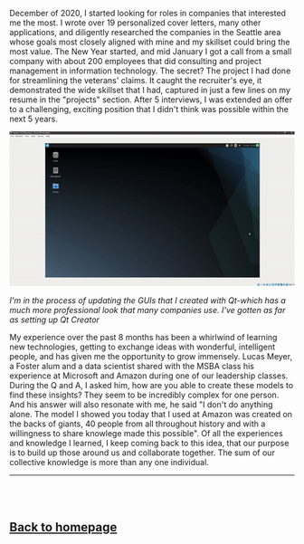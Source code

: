 
December of 2020, I started looking for roles in companies that interested me the most. I wrote over 19 personalized cover letters, many other applications, and diligently researched the companies in the Seattle area whose goals most closely aligned with mine and my skillset could bring the most value. The New Year started, and mid January I got a call from a small company with about 200 employees that did consulting and project management in information technology. The secret? The project I had done for streamlining the veterans' claims. It caught the recruiter's eye, it demonstrated the wide skillset that I had, captured in just a few lines on my resume in the "projects" section. After 5 interviews, I was extended an offer to a challenging, exciting position that I didn't think was possible within the next 5 years. 

<img src="images/qt.gif?raw=true"/>

*I'm in the process of updating the GUIs that I created with Qt-which has a much more professional look that many companies use. I've gotten as far as setting up Qt Creator*

My experience over the past 8 months has been a whirlwind of learning new technologies, getting to exchange ideas with wonderful, intelligent people, and has given me the opportunity to grow immensely. Lucas Meyer, a Foster alum and a data scientist shared with the MSBA class his experience at Microsoft and Amazon during one of our leadership classes. During the Q and A, I asked him, how are you able to create these models to find these insights? They seem to be incredibly complex for one person. And his answer will also resonate with me, he said "I don't do anything alone. The model I showed you today that I used at Amazon was created on the backs of giants, 40 people from all throughout history and with a willingness to share knowlege made this possible". Of all the experiences and knowledge I learned, I keep coming back to this idea, that our purpose is to build up those around us and collaborate together. The sum of our collective knowledge is more than any one individual.
 
---
 <br><br>
  <a href="https://future-denisovan.github.io/">Back to homepage</a>
---
